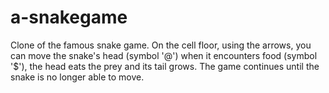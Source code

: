 # a-snakegame
Clone of the famous snake game. On the cell floor, using the arrows, you can move the snake's head (symbol '@') when it encounters food (symbol '$'), the head eats the prey and its tail grows. The game continues until the snake is no longer able to move.
